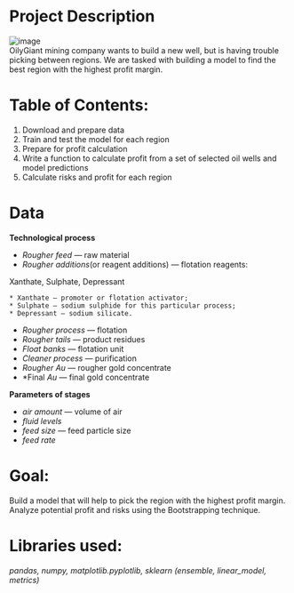 # Project Description
![image](https://user-images.githubusercontent.com/19640466/141079371-14758e33-8d0e-4540-b039-0a70323cc86c.png)<br>
OilyGiant mining company wants to build a new well, but is having trouble picking between regions. We are tasked with building a model to find the best region with the highest profit margin.

# Table of Contents:
1. Download and prepare data
2. Train and test the model for each region
3. Prepare for profit calculation
4. Write a function to calculate profit from a set of selected oil wells and model predictions
5. Calculate risks and profit for each region

# **Data**
**Technological process**

* *Rougher feed* — raw material
* *Rougher additions*(or reagent additions) — flotation reagents:

Xanthate, Sulphate, Depressant

    * Xanthate — promoter or flotation activator;
    * Sulphate — sodium sulphide for this particular process;
    * Depressant — sodium silicate.

* *Rougher process* — flotation
* *Rougher tails* — product residues
* *Float banks* — flotation unit
* *Cleaner process* — purification
* *Rougher Au* — rougher gold concentrate
* *Final *Au* — final gold concentrate

**Parameters of stages**
* *air amount* — volume of air
* *fluid levels*
* *feed size* — feed particle size
* *feed rate*

# **Goal:**
Build a model that will help to pick the region with the highest profit margin. Analyze potential profit and risks using the Bootstrapping technique.

# **Libraries used:**
*pandas, numpy, matplotlib.pyplotlib, sklearn (ensemble, linear_model, metrics)*
